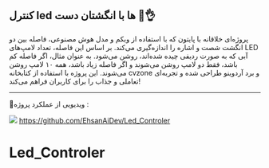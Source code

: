 ## کنترل led ها با انگشتان دست 🌈👌


[](https://github.com/EhsanNaderlou/profile_images/blob/master/led.jpg)


پروژه‌ای خلاقانه با پایتون که با استفاده از وبکم و مدل هوش مصنوعی، فاصله بین دو انگشت شصت و اشاره را اندازه‌گیری می‌کند. بر اساس این فاصله، تعداد لامپ‌های LED آبی که به صورت ردیفی چیده شده‌اند، روشن می‌شود. به عنوان مثال، اگر فاصله کم باشد، فقط دو لامپ روشن می‌شوند و اگر فاصله زیاد باشد، همه ۱۰ لامپ روشن می‌شوند. این پروژه با استفاده از کتابخانه cvzone و برد آردوینو طراحی شده و تجربه‌ای تعاملی و جذاب را برای کاربران فراهم می‌کند!


---
🔴ویدیویی از عملکرد پروژه :


![](https://github.com/EhsanNaderlou/profile_images/blob/master/led.gif)
https://github.com/EhsanAiDev/Led_Controler
# Led_Controler
